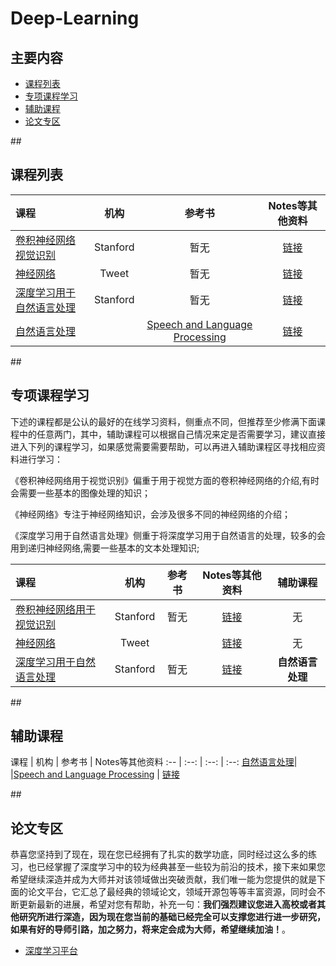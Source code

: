 # Deep-Learning

## 主要内容
   
- [课程列表](#curriculum)
- [专项课程学习](#special_course_learning)
- [辅助课程](#auxiliary_course)
- [论文专区](#papers_reading)

##<h2 id="curriculum">课程列表</h2>

课程 | 机构 | 参考书 | Notes等其他资料
:-- | :--: | :--: | :--:
[卷积神经网络视觉识别](https://www.youtube.com/watch?v=g-PvXUjD6qg&list=PLlJy-eBtNFt6EuMxFYRiNRS07MCWN5UIA)| Stanford | 暂无 |  [链接](http://cs231n.stanford.edu/syllabus.html)
[神经网络](https://www.youtube.com/watch?v=SGZ6BttHMPw&list=PL6Xpj9I5qXYEcOhn7TqghAJ6NAPrNmUBH)| Tweet | 暂无 |[链接](http://info.usherbrooke.ca/hlarochelle/neural_networks/content.html)
[深度学习用于自然语言处理](https://www.youtube.com/watch?v=kZteabVD8sU&list=PLCJlDcMjVoEdtem5GaohTC1o9HTTFtK7_&index=1)| Stanford |暂无 |[链接](http://cs224d.stanford.edu/syllabus.html)
[自然语言处理](https://suclass.stanford.edu/courses/Engineering/CS224N/Fall2015/about)| |[Speech and Language Processing](https://www.amazon.de/o/ASIN/0131873210/) | [链接](http://www.stanford.edu/class/cs224n/syllabus.shtml)


##<h2 id="special_course_learning">专项课程学习</h2>
  下述的课程都是公认的最好的在线学习资料，侧重点不同，但推荐至少修满下面课程中的任意两门，其中，辅助课程可以根据自己情况来定是否需要学习，建议直接进入下列的课程学习，如果感觉需要需要帮助，可以再进入辅助课程区寻找相应资料进行学习：

  《卷积神经网络用于视觉识别》偏重于用于视觉方面的卷积神经网络的介绍,有时会需要一些基本的图像处理的知识；
  
  《神经网络》专注于神经网络知识，会涉及很多不同的神经网络的介绍；
  
  《深度学习用于自然语言处理》侧重于将深度学习用于自然语言的处理，较多的会用到递归神经网络,需要一些基本的文本处理知识;

课程 | 机构 | 参考书 | Notes等其他资料 | 辅助课程
:-- | :--: | :--: | :--: | :--:
[卷积神经网络用于视觉识别](https://www.youtube.com/watch?v=g-PvXUjD6qg&list=PLlJy-eBtNFt6EuMxFYRiNRS07MCWN5UIA)| Stanford | 暂无 |  [链接](http://cs231n.stanford.edu/syllabus.html) | 无
[神经网络](https://www.youtube.com/watch?v=SGZ6BttHMPw&list=PL6Xpj9I5qXYEcOhn7TqghAJ6NAPrNmUBH)| Tweet | |[链接](http://info.usherbrooke.ca/hlarochelle/neural_networks/content.html) | 无
[深度学习用于自然语言处理](https://www.youtube.com/watch?v=kZteabVD8sU&list=PLCJlDcMjVoEdtem5GaohTC1o9HTTFtK7_&index=1)| Stanford |暂无 |[链接](http://cs224d.stanford.edu/syllabus.html) | **自然语言处理**


##<h2 id="auxiliary_course">辅助课程</h2>
课程 | 机构 | 参考书 | Notes等其他资料 
:-- | :--: | :--: | :--:
[自然语言处理](https://suclass.stanford.edu/courses/Engineering/CS224N/Fall2015/about)| |[Speech and Language Processing](https://www.amazon.de/o/ASIN/0131873210/) | [链接](http://www.stanford.edu/class/cs224n/syllabus.shtml)


##<h2 id="papers_reading">论文专区</h2>
  恭喜您坚持到了现在，现在您已经拥有了扎实的数学功底，同时经过这么多的练习，也已经掌握了深度学习中的较为经典甚至一些较为前沿的技术，接下来如果您希望继续深造并成为大师并对该领域做出突破贡献，我们唯一能为您提供的就是下面的论文平台，它汇总了最经典的领域论文，领域开源包等等丰富资源，同时会不断更新最新的进展，希望对您有帮助，补充一句：**我们强烈建议您进入高校或者其他研究所进行深造，因为现在您当前的基础已经完全可以支撑您进行进一步研究，如果有好的导师引路，加之努力，将来定会成为大师，希望继续加油！**。

- [深度学习平台](https://github.com/ChristosChristofidis/awesome-deep-learning)


